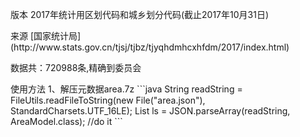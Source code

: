   <p>
  版本
  2017年统计用区划代码和城乡划分代码(截止2017年10月31日)
  </p>
  <p>来源
  [国家统计局](http://www.stats.gov.cn/tjsj/tjbz/tjyqhdmhcxhfdm/2017/index.html)
  </p>
  <p>
  数据共：720988条,精确到委员会
  </p>
  <p>
  使用方法
  1、解压元数据area.7z
```java
    String readString  = FileUtils.readFileToString(new File("area.json"), StandardCharsets.UTF_16LE);
	List<AreaModel> ls = JSON.parseArray(readString, AreaModel.class);
	//do it 
```
  </p>